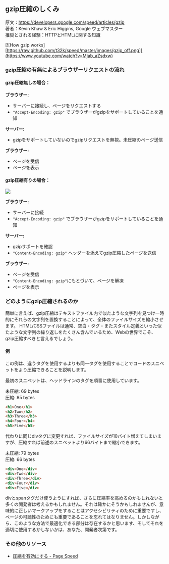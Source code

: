 ## gzip圧縮のしくみ

原文：https://developers.google.com/speed/articles/gzip  
著者：Kevin Khaw & Eric Higgins, Google ウェブマスター  
推奨とされる経験：HTTPとHTMLに関する知識

[![How gzip works][https://raw.github.com/t32k/speed/master/images/gzip_off.png]](https://www.youtube.com/watch?v=Mjab_aZsdxw)

### gzip圧縮の有無によるブラウザーリクエストの流れ

#### gzip圧縮無しの場合：

__ブラウザー:__

+  サーバーに接続し、ページをリクエストする
+ `"Accept-Encoding: gzip"` でブラウザーがgzipをサポートしていることを通知

__サーバー:__

+ gzipをサポートしていないのでgzipリクエストを無視。未圧縮のページ送信

__ブラウザー:__

+ ページを受信
+ ページを表示


#### gzip圧縮有りの場合：

![](https://raw.github.com/t32k/speed/master/images/gzip_on.png)

__ブラウザー:__

+  サーバーに接続
+ `"Accept-Encoding: gzip"` でブラウザーがgzipをサポートしていることを通知

__サーバー:__

+ gzipサポートを確認
+ `"Content-Encoding: gzip"` ヘッダーを添えてgzip圧縮したページを送信


__ブラウザー:__

+ ページを受信
+ `"Content-Encoding: gzip"`にもとづいて、ページを解凍
+ ページを表示

### どのようにgzip圧縮されるのか

簡単に言えば、gzip圧縮はテキストファイル内で似たような文字列を見つけ一時的にそれらの文字列を置換することによって、全体のファイルサイズを縮小させます。 HTML/CSSファイルは通常、空白・タグ・またスタイル定義といった似たような文字列の繰り返しをたくさん含んでいるため、Webの世界でこそ、gzip圧縮すべきと言えるでしょう。

#### 例

この例は、違うタグを使用するよりも同一タグを使用することでコードのスニペットをより圧縮できることを説明します。

最初のスニペットは、ヘッドラインのタグを順番に使用しています。

未圧縮: 69 bytes  
圧縮: 85 bytes

```html
<h1>One</h1>
<h2>Two</h2>
<h3>Three</h3>
<h4>Four</h4>
<h5>Five</h5>
```

代わりに同じdivタグに変更すれば、ファイルサイズが10バイト増えてしまいますが、圧縮すれば前述のスニペットより66バイトまで縮小できます。

未圧縮: 79 bytes  
圧縮: 66 bytes

```html
<div>One</div>
<div>Two</div>
<div>Three</div>
<div>Four</div>
<div>Five</div>
```

divとspanタグだけ使うようにすれば、さらに圧縮率を高めるのかもしれないと多くの開発者は考えるかもしれません。それは確かにそうかもしれませんが、意味的に正しいマークアップをすることはアクセシビリティのために重要ですし、ページの可読性のためにも重要であることを忘れてはなりません。しかしながら、このような方法で最適化できる部分は存在するかと思います、そしてそれを適切に使用するかしないかは、あなた、開発者次第です。


### その他のリソース

+ [圧縮を有効にする - Page Speed](/docs/best-practices/payload.md)
